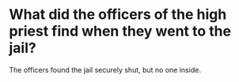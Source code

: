# What did the officers of the high priest find when they went to the jail?

The officers found the jail securely shut, but no one inside.
